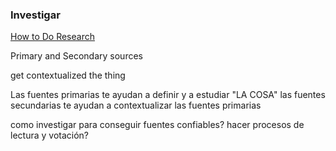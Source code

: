 ### Investigar

[How to Do Research](https://www.youtube.com/watch?v=sigJwoeU6OI)

Primary and Secondary sources

get contextualized the thing

Las fuentes primarias te ayudan a definir y a estudiar "LA COSA"
las fuentes secundarias te ayudan a contextualizar las fuentes primarias


como investigar para conseguir fuentes confiables?
hacer procesos de lectura y votación?